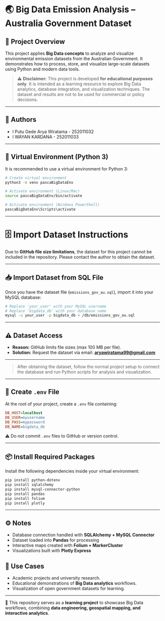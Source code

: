 # 🌏 Big Data Emission Analysis – Australia Government Dataset

## 📌 Project Overview

This project applies **Big Data concepts** to analyze and visualize environmental emission datasets from the Australian Government. It demonstrates how to process, store, and visualize large-scale datasets using Python and modern data tools.

> ⚠️ **Disclaimer:** This project is developed **for educational purposes only**.
> It is intended as a learning resource to explore Big Data analytics, database integration, and visualization techniques.
> The dataset and results are not to be used for commercial or policy decisions.

---

## 👤 Authors

* I Putu Gede Arya Wiratama - 252011032
* I WAYAN KARDANA - 252011033

---

## 🐍 Virtual Environment (Python 3)

It is recommended to use a virtual environment for Python 3:

```bash
# Create virtual environment
python3 -m venv pascaBigDataEnv

# Activate environment (Linux/Mac)
source pascaBigDataEnv/bin/activate

# Activate environment (Windows PowerShell)
pascaBigDataEnv\Scripts\activate
```

---

# 🗄️ Import Dataset Instructions

Due to **GitHub file size limitations**, the dataset for this project cannot be included in the repository.
Please contact the author to obtain the dataset.

---

## 📥 Import Dataset from SQL File

Once you have the dataset file (`emissions_gov_au.sql`), import it into your MySQL database:

```bash
# Replace 'your_user' with your MySQL username
# Replace 'bigdata_db' with your database name
mysql -u your_user -p bigdata_db < /db/emissions_gov_au.sql
```

---

## ⚠️ Dataset Access

* **Reason:** GitHub limits file sizes (max 100 MB per file).
* **Solution:** Request the dataset via email: **[aryawiratama99@gmail.com](mailto:aryawiratama99@gmail.com)**

---

> After obtaining the dataset, follow the normal project setup to connect the database and run Python scripts for analysis and visualization.

---

## 🔑 Create `.env` File

At the root of your project, create a `.env` file containing:

```ini
DB_HOST=localhost
DB_USER=myusername
DB_PASS=mypassword
DB_NAME=bigdata_db
```

⚠️ Do not commit `.env` files to GitHub or version control.

---

## 📦 Install Required Packages

Install the following dependencies inside your virtual environment:

```bash
pip install python-dotenv
pip install sqlalchemy
pip install mysql-connector-python
pip install pandas
pip install folium
pip install plotly
```

---

## ⚙️ Notes

* Database connection handled with **SQLAlchemy + MySQL Connector**
* Dataset loaded into **Pandas** for processing
* Interactive maps created with **Folium + MarkerCluster**
* Visualizations built with **Plotly Express**

## 🚀 Use Cases

* Academic projects and university research.
* Educational demonstrations of **Big Data analytics** workflows.
* Visualization of open government datasets for learning.

---

📌 This repository serves as a **learning project** to showcase Big Data workflows, combining **data engineering, geospatial mapping, and interactive analytics**.